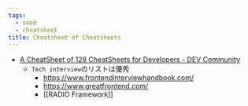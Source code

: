 ```yaml
---
tags:
  - seed
  - cheatsheet
title: Cheatsheet of Cheatsheets
---
```

- [A CheatSheet of 128 CheatSheets for Developers - DEV Community](https://dev.to/devmount/a-cheatsheet-of-128-cheatsheets-for-developers-f4m?ref=dailydev)
	- `Tech interview`のリストは優秀
		- https://www.frontendinterviewhandbook.com/
		- https://www.greatfrontend.com/
		- [[RADIO Framework]]
